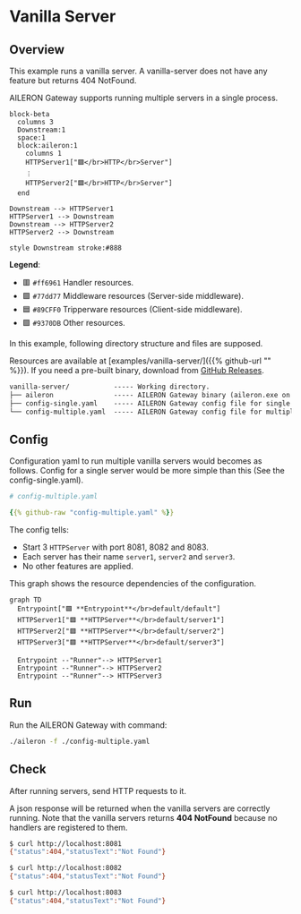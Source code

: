 # Vanilla Server

## Overview

This example runs a vanilla server.
A vanilla-server does not have any feature but returns 404 NotFound.

AILERON Gateway supports running multiple servers in a single process.

```mermaid
block-beta
  columns 3
  Downstream:1
  space:1
  block:aileron:1
    columns 1
    HTTPServer1["🟪</br>HTTP</br>Server"]
    ︙
    HTTPServer2["🟪</br>HTTP</br>Server"]
  end

Downstream --> HTTPServer1
HTTPServer1 --> Downstream
Downstream --> HTTPServer2
HTTPServer2 --> Downstream

style Downstream stroke:#888
```

**Legend**:

- 🟥 `#ff6961` Handler resources.
- 🟩 `#77dd77` Middleware resources (Server-side middleware).
- 🟦 `#89CFF0` Tripperware resources (Client-side middleware).
- 🟪 `#9370DB` Other resources.

In this example, following directory structure and files are supposed.

Resources are available at [examples/vanilla-server/]({{% github-url "" %}}).
If you need a pre-built binary, download from [GitHub Releases](https://github.com/aileron-gateway/aileron-gateway/releases).

```txt
vanilla-server/           ----- Working directory.
├── aileron               ----- AILERON Gateway binary (aileron.exe on windows).
├── config-single.yaml    ----- AILERON Gateway config file for single server.
└── config-multiple.yaml  ----- AILERON Gateway config file for multiple servers.
```

## Config

Configuration yaml to run multiple vanilla servers would becomes as follows.
Config for a single server would be more simple than this (See the config-single.yaml).

```yaml
# config-multiple.yaml

{{% github-raw "config-multiple.yaml" %}}
```

The config tells:

- Start 3 `HTTPServer` with port 8081, 8082 and 8083.
- Each server has their name `server1`, `server2` and `server3`.
- No other features are applied.

This graph shows the resource dependencies of the configuration.

```mermaid
graph TD
  Entrypoint["🟪 **Entrypoint**</br>default/default"]
  HTTPServer1["🟪 **HTTPServer**</br>default/server1"]
  HTTPServer2["🟪 **HTTPServer**</br>default/server2"]
  HTTPServer3["🟪 **HTTPServer**</br>default/server3"]

  Entrypoint --"Runner"--> HTTPServer1
  Entrypoint --"Runner"--> HTTPServer2
  Entrypoint --"Runner"--> HTTPServer3
```

## Run

Run the AILERON Gateway with command:

```bash
./aileron -f ./config-multiple.yaml
```

## Check

After running servers, send HTTP requests to it.

A json response will be returned when the vanilla servers are correctly running.
Note that the vanilla servers returns **404 NotFound** because no handlers are registered to them.

```bash
$ curl http://localhost:8081
{"status":404,"statusText":"Not Found"}
```

```bash
$ curl http://localhost:8082
{"status":404,"statusText":"Not Found"}
```

```bash
$ curl http://localhost:8083
{"status":404,"statusText":"Not Found"}
```
